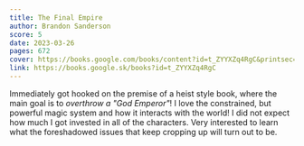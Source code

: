 ```yaml
---
title: The Final Empire
author: Brandon Sanderson
score: 5
date: 2023-03-26
pages: 672
cover: https://books.google.com/books/content?id=t_ZYYXZq4RgC&printsec=frontcover&img=1&zoom=1
link: https://books.google.sk/books?id=t_ZYYXZq4RgC
---
```

Immediately got hooked on the premise of a heist style book, where the main goal is to *overthrow a "God Emperor"*! I love the constrained, but powerful magic system and how it interacts with the world! I did not expect how much I got invested in all of the characters. Very interested to learn what the foreshadowed issues that keep cropping up will turn out to be.